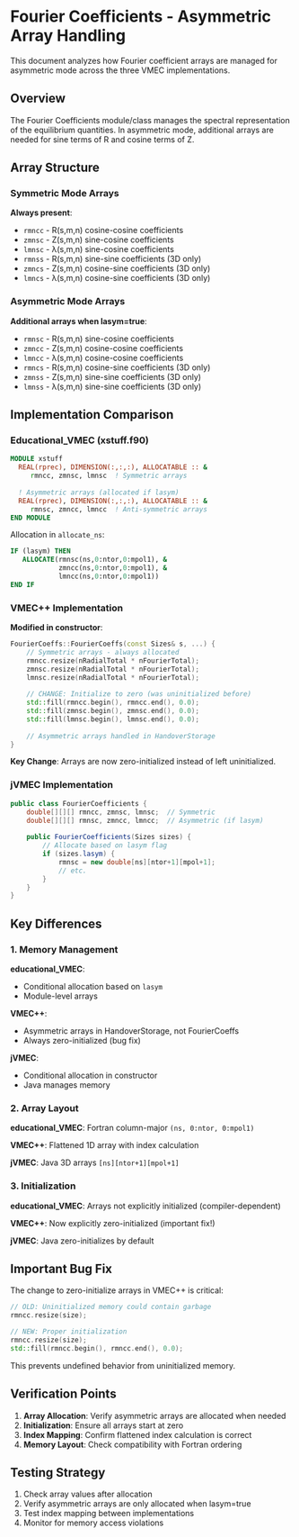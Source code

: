 # Fourier Coefficients - Asymmetric Array Handling

This document analyzes how Fourier coefficient arrays are managed for asymmetric mode across the three VMEC implementations.

## Overview

The Fourier Coefficients module/class manages the spectral representation of the equilibrium quantities. In asymmetric mode, additional arrays are needed for sine terms of R and cosine terms of Z.

## Array Structure

### Symmetric Mode Arrays

**Always present**:
- `rmncc` - R(s,m,n) cosine-cosine coefficients
- `zmnsc` - Z(s,m,n) sine-cosine coefficients  
- `lmnsc` - λ(s,m,n) sine-cosine coefficients
- `rmnss` - R(s,m,n) sine-sine coefficients (3D only)
- `zmncs` - Z(s,m,n) cosine-sine coefficients (3D only)
- `lmncs` - λ(s,m,n) cosine-sine coefficients (3D only)

### Asymmetric Mode Arrays

**Additional arrays when lasym=true**:
- `rmnsc` - R(s,m,n) sine-cosine coefficients
- `zmncc` - Z(s,m,n) cosine-cosine coefficients
- `lmncc` - λ(s,m,n) cosine-cosine coefficients
- `rmncs` - R(s,m,n) cosine-sine coefficients (3D only)
- `zmnss` - Z(s,m,n) sine-sine coefficients (3D only)
- `lmnss` - λ(s,m,n) sine-sine coefficients (3D only)

## Implementation Comparison

### Educational_VMEC (xstuff.f90)

```fortran
MODULE xstuff
  REAL(rprec), DIMENSION(:,:,:), ALLOCATABLE :: &
     rmncc, zmnsc, lmnsc  ! Symmetric arrays
  
  ! Asymmetric arrays (allocated if lasym)
  REAL(rprec), DIMENSION(:,:,:), ALLOCATABLE :: &
     rmnsc, zmncc, lmncc  ! Anti-symmetric arrays
END MODULE
```

Allocation in `allocate_ns`:
```fortran
IF (lasym) THEN
   ALLOCATE(rmnsc(ns,0:ntor,0:mpol1), &
            zmncc(ns,0:ntor,0:mpol1), &
            lmncc(ns,0:ntor,0:mpol1))
END IF
```

### VMEC++ Implementation

**Modified in constructor**:
```cpp
FourierCoeffs::FourierCoeffs(const Sizes& s, ...) {
    // Symmetric arrays - always allocated
    rmncc.resize(nRadialTotal * nFourierTotal);
    zmnsc.resize(nRadialTotal * nFourierTotal);
    lmnsc.resize(nRadialTotal * nFourierTotal);
    
    // CHANGE: Initialize to zero (was uninitialized before)
    std::fill(rmncc.begin(), rmncc.end(), 0.0);
    std::fill(zmnsc.begin(), zmnsc.end(), 0.0);
    std::fill(lmnsc.begin(), lmnsc.end(), 0.0);
    
    // Asymmetric arrays handled in HandoverStorage
}
```

**Key Change**: Arrays are now zero-initialized instead of left uninitialized.

### jVMEC Implementation

```java
public class FourierCoefficients {
    double[][][] rmncc, zmnsc, lmnsc;  // Symmetric
    double[][][] rmnsc, zmncc, lmncc;  // Asymmetric (if lasym)
    
    public FourierCoefficients(Sizes sizes) {
        // Allocate based on lasym flag
        if (sizes.lasym) {
            rmnsc = new double[ns][ntor+1][mpol+1];
            // etc.
        }
    }
}
```

## Key Differences

### 1. Memory Management

**educational_VMEC**: 
- Conditional allocation based on `lasym`
- Module-level arrays

**VMEC++**:
- Asymmetric arrays in HandoverStorage, not FourierCoeffs
- Always zero-initialized (bug fix)

**jVMEC**:
- Conditional allocation in constructor
- Java manages memory

### 2. Array Layout

**educational_VMEC**: Fortran column-major `(ns, 0:ntor, 0:mpol1)`

**VMEC++**: Flattened 1D array with index calculation

**jVMEC**: Java 3D arrays `[ns][ntor+1][mpol+1]`

### 3. Initialization

**educational_VMEC**: Arrays not explicitly initialized (compiler-dependent)

**VMEC++**: Now explicitly zero-initialized (important fix!)

**jVMEC**: Java zero-initializes by default

## Important Bug Fix

The change to zero-initialize arrays in VMEC++ is critical:
```cpp
// OLD: Uninitialized memory could contain garbage
rmncc.resize(size);

// NEW: Proper initialization
rmncc.resize(size);
std::fill(rmncc.begin(), rmncc.end(), 0.0);
```

This prevents undefined behavior from uninitialized memory.

## Verification Points

1. **Array Allocation**: Verify asymmetric arrays are allocated when needed
2. **Initialization**: Ensure all arrays start at zero
3. **Index Mapping**: Confirm flattened index calculation is correct
4. **Memory Layout**: Check compatibility with Fortran ordering

## Testing Strategy

1. Check array values after allocation
2. Verify asymmetric arrays are only allocated when lasym=true
3. Test index mapping between implementations
4. Monitor for memory access violations